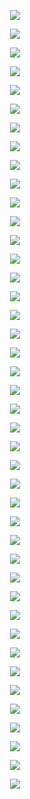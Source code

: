 <p align="center"> <img src= 'all_figs/Preds(DLGN,Run=1,Epoch = 00000,step=000,tr_loss=0.693,tr_acc=50.94,te_acc=49.9,curr_mode_acc=0.504).png' /> </p>
<p align="center"> <img src= 'all_figs/Preds(DLGN,Run=1,Epoch = 00001,step=003,tr_loss=0.693,tr_acc=50.94,te_acc=49.9,curr_mode_acc=0.504).png' /> </p>
<p align="center"> <img src= 'all_figs/Preds(DLGN,Run=1,Epoch = 00001,step=006,tr_loss=0.693,tr_acc=50.94,te_acc=49.9,curr_mode_acc=0.504).png' /> </p>
<p align="center"> <img src= 'all_figs/Preds(DLGN,Run=1,Epoch = 00001,step=009,tr_loss=0.693,tr_acc=50.94,te_acc=49.9,curr_mode_acc=0.504).png' /> </p>
<p align="center"> <img src= 'all_figs/Preds(DLGN,Run=1,Epoch = 00002,step=003,tr_loss=0.692,tr_acc=50.94,te_acc=49.9,curr_mode_acc=0.504).png' /> </p>
<p align="center"> <img src= 'all_figs/Preds(DLGN,Run=1,Epoch = 00002,step=006,tr_loss=0.692,tr_acc=50.94,te_acc=49.9,curr_mode_acc=0.504).png' /> </p>
<p align="center"> <img src= 'all_figs/Preds(DLGN,Run=1,Epoch = 00002,step=009,tr_loss=0.692,tr_acc=50.94,te_acc=49.9,curr_mode_acc=0.504).png' /> </p>
<p align="center"> <img src= 'all_figs/Preds(DLGN,Run=1,Epoch = 00003,step=010,tr_loss=0.692,tr_acc=50.94,te_acc=49.9,curr_mode_acc=0.504).png' /> </p>
<p align="center"> <img src= 'all_figs/Preds(DLGN,Run=1,Epoch = 00004,step=010,tr_loss=0.691,tr_acc=50.94,te_acc=49.9,curr_mode_acc=0.504).png' /> </p>
<p align="center"> <img src= 'all_figs/Preds(DLGN,Run=1,Epoch = 00005,step=010,tr_loss=0.691,tr_acc=51.56,te_acc=50.05,curr_mode_acc=0.506).png' /> </p>
<p align="center"> <img src= 'all_figs/Preds(DLGN,Run=1,Epoch = 00006,step=010,tr_loss=0.691,tr_acc=52.03,te_acc=50.05,curr_mode_acc=0.506).png' /> </p>
<p align="center"> <img src= 'all_figs/Preds(DLGN,Run=1,Epoch = 00007,step=010,tr_loss=0.69,tr_acc=51.72,te_acc=49.55,curr_mode_acc=0.491).png' /> </p>
<p align="center"> <img src= 'all_figs/Preds(DLGN,Run=1,Epoch = 00008,step=010,tr_loss=0.689,tr_acc=54.37,te_acc=50.05,curr_mode_acc=0.5).png' /> </p>
<p align="center"> <img src= 'all_figs/Preds(DLGN,Run=1,Epoch = 00009,step=010,tr_loss=0.689,tr_acc=55.78,te_acc=51.35,curr_mode_acc=0.52).png' /> </p>
<p align="center"> <img src= 'all_figs/Preds(DLGN,Run=1,Epoch = 00010,step=010,tr_loss=0.688,tr_acc=59.06,te_acc=53.25,curr_mode_acc=0.544).png' /> </p>
<p align="center"> <img src= 'all_figs/Preds(DLGN,Run=1,Epoch = 00020,step=010,tr_loss=0.665,tr_acc=68.75,te_acc=61.0,curr_mode_acc=0.489).png' /> </p>
<p align="center"> <img src= 'all_figs/Preds(DLGN,Run=1,Epoch = 00030,step=010,tr_loss=0.572,tr_acc=73.44,te_acc=64.15,curr_mode_acc=0.519).png' /> </p>
<p align="center"> <img src= 'all_figs/Preds(DLGN,Run=1,Epoch = 00040,step=010,tr_loss=0.441,tr_acc=79.22,te_acc=67.35,curr_mode_acc=0.536).png' /> </p>
<p align="center"> <img src= 'all_figs/Preds(DLGN,Run=1,Epoch = 00050,step=010,tr_loss=0.352,tr_acc=83.91,te_acc=72.25,curr_mode_acc=0.595).png' /> </p>
<p align="center"> <img src= 'all_figs/Preds(DLGN,Run=1,Epoch = 00060,step=010,tr_loss=0.286,tr_acc=88.44,te_acc=76.1,curr_mode_acc=0.656).png' /> </p>
<p align="center"> <img src= 'all_figs/Preds(DLGN,Run=1,Epoch = 00070,step=010,tr_loss=0.235,tr_acc=91.25,te_acc=78.7,curr_mode_acc=0.698).png' /> </p>
<p align="center"> <img src= 'all_figs/Preds(DLGN,Run=1,Epoch = 00080,step=010,tr_loss=0.193,tr_acc=93.75,te_acc=80.85,curr_mode_acc=0.727).png' /> </p>
<p align="center"> <img src= 'all_figs/Preds(DLGN,Run=1,Epoch = 00090,step=010,tr_loss=0.16,tr_acc=94.69,te_acc=82.45,curr_mode_acc=0.756).png' /> </p>
<p align="center"> <img src= 'all_figs/Preds(DLGN,Run=1,Epoch = 00100,step=010,tr_loss=0.132,tr_acc=95.62,te_acc=85.05,curr_mode_acc=0.804).png' /> </p>
<p align="center"> <img src= 'all_figs/Preds(DLGN,Run=1,Epoch = 00200,step=010,tr_loss=0.033,tr_acc=99.06,te_acc=90.35,curr_mode_acc=0.904).png' /> </p>
<p align="center"> <img src= 'all_figs/Preds(DLGN,Run=1,Epoch = 00300,step=010,tr_loss=0.019,tr_acc=99.22,te_acc=90.4,curr_mode_acc=0.907).png' /> </p>
<p align="center"> <img src= 'all_figs/Preds(DLGN,Run=1,Epoch = 00400,step=010,tr_loss=0.016,tr_acc=99.38,te_acc=90.4,curr_mode_acc=0.91).png' /> </p>
<p align="center"> <img src= 'all_figs/Preds(DLGN,Run=1,Epoch = 00500,step=010,tr_loss=0.014,tr_acc=99.22,te_acc=90.5,curr_mode_acc=0.914).png' /> </p>
<p align="center"> <img src= 'all_figs/Preds(DLGN,Run=1,Epoch = 00600,step=010,tr_loss=0.013,tr_acc=99.22,te_acc=90.1,curr_mode_acc=0.906).png' /> </p>
<p align="center"> <img src= 'all_figs/Preds(DLGN,Run=1,Epoch = 00700,step=010,tr_loss=0.013,tr_acc=99.38,te_acc=90.45,curr_mode_acc=0.911).png' /> </p>
<p align="center"> <img src= 'all_figs/Preds(DLGN,Run=1,Epoch = 00800,step=010,tr_loss=0.014,tr_acc=99.38,te_acc=90.4,curr_mode_acc=0.908).png' /> </p>
<p align="center"> <img src= 'all_figs/Preds(DLGN,Run=1,Epoch = 00900,step=010,tr_loss=0.012,tr_acc=99.38,te_acc=90.65,curr_mode_acc=0.914).png' /> </p>
<p align="center"> <img src= 'all_figs/Preds(DLGN,Run=1,Epoch = 01000,step=010,tr_loss=0.012,tr_acc=99.38,te_acc=90.0,curr_mode_acc=0.904).png' /> </p>
<p align="center"> <img src= 'all_figs/Preds(DLGN,Run=1,Epoch = 02000,step=010,tr_loss=0.01,tr_acc=99.38,te_acc=89.8,curr_mode_acc=0.91).png' /> </p>
<p align="center"> <img src= 'all_figs/Preds(DLGN,Run=1,Epoch = 03000,step=010,tr_loss=0.01,tr_acc=99.38,te_acc=90.05,curr_mode_acc=0.907).png' /> </p>
<p align="center"> <img src= 'all_figs/Preds(DLGN,Run=1,Epoch = 04000,step=010,tr_loss=0.01,tr_acc=99.38,te_acc=89.45,curr_mode_acc=0.911).png' /> </p>
<p align="center"> <img src= 'all_figs/Preds(DLGN,Run=1,Epoch = 05000,step=010,tr_loss=0.01,tr_acc=99.38,te_acc=88.95,curr_mode_acc=0.904).png' /> </p>
<p align="center"> <img src= 'all_figs/Preds(DLGN,Run=1,Epoch = 06000,step=010,tr_loss=0.01,tr_acc=99.38,te_acc=89.05,curr_mode_acc=0.906).png' /> </p>
<p align="center"> <img src= 'all_figs/Preds(DLGN,Run=1,Epoch = 07000,step=010,tr_loss=0.01,tr_acc=99.38,te_acc=88.9,curr_mode_acc=0.912).png' /> </p>
<p align="center"> <img src= 'all_figs/Preds(DLGN,Run=1,Epoch = 08000,step=010,tr_loss=0.01,tr_acc=99.38,te_acc=88.4,curr_mode_acc=0.905).png' /> </p>
<p align="center"> <img src= 'all_figs/Preds(DLGN,Run=1,Epoch = 09000,step=010,tr_loss=0.01,tr_acc=99.38,te_acc=88.4,curr_mode_acc=0.907).png' /> </p>
<p align="center"> <img src= 'all_figs/Preds(DLGN,Run=1,Epoch = 10000,step=010,tr_loss=0.01,tr_acc=99.38,te_acc=88.45,curr_mode_acc=0.907).png' /> </p>
